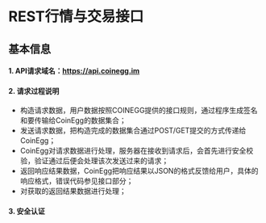 # REST行情与交易接口

## 基本信息

#### 1. API请求域名：https://api.coinegg.im

#### 2. 请求过程说明

*   构造请求数据，用户数据按照COINEGG提供的接口规则，通过程序生成签名和要传输给CoinEgg的数据集合；
*   发送请求数据，把构造完成的数据集合通过POST/GET提交的方式传递给CoinEgg；
*   CoinEgg对请求数据进行处理，服务器在接收到请求后，会首先进行安全校验，验证通过后便会处理该次发送过来的请求；
*   返回响应结果数据，CoinEgg把响应结果以JSON的格式反馈给用户，具体的响应格式，错误代码参见接口部分；
*    对获取的返回结果数据进行处理；

#### 3. 安全认证